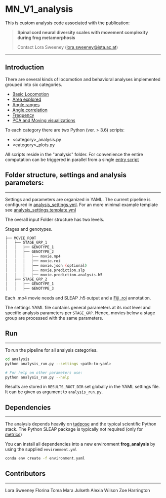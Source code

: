 # MN_V1_analysis
This is custom analysis code associated with the publication:
> **Spinal cord neural diversity scales with movement complexity during frog metamorphosis**
>
> Contact Lora Sweeney (lora.sweeney@ista.ac.at)


---

## Introduction
There are several kinds of locomotion and behavioral analyses implemented grouped into six categories.

* [Basic Locomotion](doc/locomotion.md)
* [Area explored](doc/area_explored.md)
* [Angle ranges](doc/angle_range.md)
* [Angle correlation](doc/angle_correlation.md)
* [Frequency](doc/frequency.md)
* [PCA and Moving visualizations](doc/pca_moving.md)

To each category there are two Python (ver. > 3.6) scripts:
* \<category\>_analysis.py
* \<category\>_plots.py

All scripts reside in the "analysis" folder. For convenience the entire computation can be triggered in parallel from a single [entry script](#run)

## Folder structure, settings and analysis parameters:
---

Settings and parameters are organized in YAML. The current pipeline is configured in [analysis_settings.yml](analysis_settings.yml). For an more minimal example template see [analysis_settings.template.yml](analysis_settings.template.yml)

The overall input Folder structure has two levels.

Stages and genotypes. 

```bash
├── MOVIE_ROOT
│   ├── STAGE_GRP_1
│   │   ├── GENOTYPE_1
│   │   ├── GENOTYPE_2
│   │   │   ├── movie.mp4
│   │   │   ├── movie.roi
│   │   │   ├── movie.json (optional)
│   │   │   ├── movie.prediction.slp
│   │   │   ├── movie.prediction.analysis.h5
│   ├── STAGE_GRP_2
│   │   ├── GENOTYPE_1
│   │   ├── GENOTYPE_3
```
Each .mp4 movie needs and SLEAP .h5 output and a [Fiji .roi](./scripts/README.md#manual-annotation-of-the-dish-roi-using-imagejfiji) annotation.

The settings YAML file contains general parameters at its root level and specific analysis parameters per `STAGE_GRP`. Hence, movies below a stage group are processed with the same parameters.


## Run 
---

To run the pipeline for all analysis categories.

```bash
cd analysis
python analysis_run.py --settings <path-to-yaml>

# For help on other parameters use: 
python analysis_run.py --help
```

Results are stored in `RESULTS_ROOT_DIR` set globally in the YAML settings file. It can be given as argument to `analysis_run.py`.

## Dependencies
---

The analysis depends heavily on [tadpose](https://github.com/sommerc/tadpose) and the typical scientific Python stack. The Python SLEAP package is typically not required (only for [metrics](scripts/README.md))

You can install all dependencies into a new environment **frog_analysis** by using the supplied `environment.yml`

```bash
conda env create -f environment.yaml
```

## Contributors
---
Lora Sweeney
Florina Toma
Mara Julseth
Alexia Wilson
Zoe Harrington




